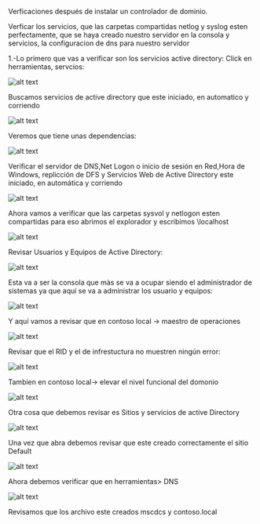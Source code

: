 Verficaciones después de instalar un controlador de dominio.

Verficar los servicios, que las carpetas compartidas netlog y syslog esten perfectamente, que se haya creado nuestro servidor en la consola y servicios, la configuracion de dns para nuestro servidor 

1.-Lo primero que vas a verificar son los servicios active directory:
Click en herramientas, servcios:

![alt text](image-50.png)

Buscamos servicios de active directory que este iniciado, en automatico y corriendo

![alt text](image-51.png)

Veremos que tiene unas dependencias:

![alt text](image-52.png)

Verificar el servidor de DNS,Net Logon o inicio de sesión en Red,Hora de Windows, replicción de DFS y Servicios Web de Active Directory este iniciado, en automática y corriendo

![alt text](image-53.png)

Ahora vamos a verificar que las carpetas sysvol y netlogon esten compartidas para eso abrimos el explorador y escribimos \\localhost

![alt text](image-54.png)

Revisar Usuarios y Equipos de Active Directory:

![alt text](image-55.png)

Esta va a ser la consola que màs se va a ocupar siendo el administrador de sistemas ya que aquí se va a administrar los usuario y equipos:

![alt text](image-56.png)

Y aquí vamos a revisar que en contoso local -> maestro de operaciones 

![alt text](image-57.png)

Revisar que el RID y el de infrestuctura no muestren ningún error:

![alt text](image-58.png)

Tambien en contoso local-> elevar el nivel funcional del domonio

![alt text](image-59.png)

Otra cosa que debemos revisar es Sitios y servicios de active Directory

![alt text](image-60.png)

Una vez que abra debemos revisar que este creado correctamente el sitio Default

![alt text](image-61.png)




Ahora debemos verificar que en herramientas> DNS 

![alt text](image-62.png)


Revisamos que los archivo este creados mscdcs y contoso.local 